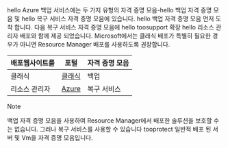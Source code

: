 hello Azure 백업 서비스에는 두 가지 유형의 자격 증명 모음-hello 백업 자격 증명 모음 및 hello 복구 서비스 자격 증명 모음에 있습니다. hello 백업 자격 증명 모음 먼저 도착 합니다. 다음 복구 서비스 자격 증명 모음에 hello toosupport 확장 hello 리소스 관리자 배포와 함께 제공 되었습니다. Microsoft에서는 클래식 배포가 특별히 필요한 경우가 아니면 Resource Manager 배포를 사용하도록 권장합니다.

| **배포웹사이트를** | **포털** | **자격 증명 모음** |
| --- | --- | --- |
| 클래식 |[클래식](https://manage.windowsazure.com) |백업 |
| 리소스 관리자 |[Azure](https://portal.azure.com) |복구 서비스 |

> [!NOTE]
> 백업 자격 증명 모음을 사용하여 Resource Manager에서 배포한 솔루션을 보호할 수는 없습니다. 그러나 복구 서비스를 사용할 수 있습니다 tooprotect 일반적 배포 된 서버 및 Vm을 자격 증명 모음입니다.  
> 
> 

